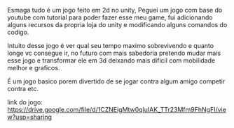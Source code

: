 Esmaga tudo é um jogo feito em 2d no unity, Peguei um jogo com base do youtube com tutorial para poder fazer esse meu game, fui adicionando alguns recursos da propria loja do unity e modificando alguns comandos do codigo.

Intuito desse jogo é ver qual seu tempo maximo sobrevivendo e quanto longe vc consegue ir, no futuro com mais sabedoria pretendo mudar mais esse jogo e transformar ele em 3d deixando mais dificil com mobilidade melhor e graficos.

É um jogo basico porem divertido de se jogar contra algum amigo competir contra etc.

link do jogo: https://drive.google.com/file/d/1CZNEigMtw0qluIAK_TTr23Mfm9FhNgFI/view?usp=sharing
